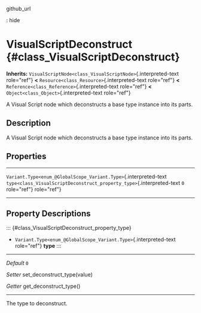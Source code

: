 github\_url

:   hide

VisualScriptDeconstruct {#class_VisualScriptDeconstruct}
=======================

**Inherits:**
`VisualScriptNode<class_VisualScriptNode>`{.interpreted-text role="ref"}
**\<** `Resource<class_Resource>`{.interpreted-text role="ref"} **\<**
`Reference<class_Reference>`{.interpreted-text role="ref"} **\<**
`Object<class_Object>`{.interpreted-text role="ref"}

A Visual Script node which deconstructs a base type instance into its
parts.

Description
-----------

A Visual Script node which deconstructs a base type instance into its
parts.

Properties
----------

  ------------------------------------------------------------------ ----------------------------------------------------------------------- -----
  `Variant.Type<enum_@GlobalScope_Variant.Type>`{.interpreted-text   `type<class_VisualScriptDeconstruct_property_type>`{.interpreted-text   `0`
  role="ref"}                                                        role="ref"}                                                             

  ------------------------------------------------------------------ ----------------------------------------------------------------------- -----

Property Descriptions
---------------------

::: {#class_VisualScriptDeconstruct_property_type}
-   `Variant.Type<enum_@GlobalScope_Variant.Type>`{.interpreted-text
    role="ref"} **type**
:::

  ----------- -------------------------------
  *Default*   `0`

  *Setter*    set\_deconstruct\_type(value)

  *Getter*    get\_deconstruct\_type()
  ----------- -------------------------------

The type to deconstruct.

